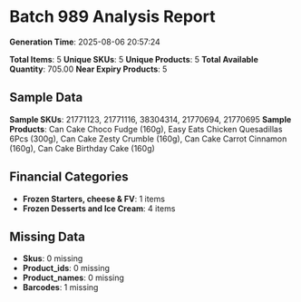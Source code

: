 # Batch 989 Analysis Report

**Generation Time**: 2025-08-06 20:57:24

**Total Items**: 5
**Unique SKUs**: 5
**Unique Products**: 5
**Total Available Quantity**: 705.00
**Near Expiry Products**: 5

## Sample Data
**Sample SKUs**: 21771123, 21771116, 38304314, 21770694, 21770695
**Sample Products**: Can Cake Choco Fudge (160g), Easy Eats Chicken Quesadillas 6Pcs (300g), Can Cake Zesty Crumble (160g), Can Cake Carrot Cinnamon (160g), Can Cake Birthday Cake (160g)

## Financial Categories
- **Frozen Starters, cheese & FV**: 1 items
- **Frozen Desserts and Ice Cream**: 4 items

## Missing Data
- **Skus**: 0 missing
- **Product_ids**: 0 missing
- **Product_names**: 0 missing
- **Barcodes**: 1 missing
